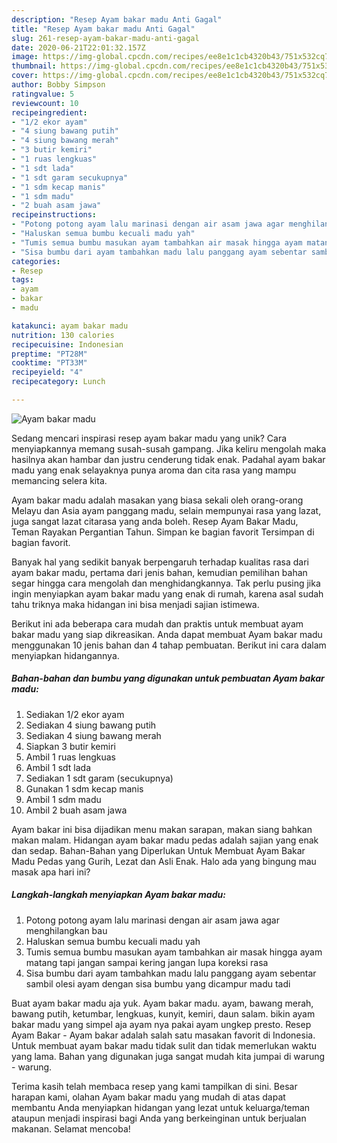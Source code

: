```yaml
---
description: "Resep Ayam bakar madu Anti Gagal"
title: "Resep Ayam bakar madu Anti Gagal"
slug: 261-resep-ayam-bakar-madu-anti-gagal
date: 2020-06-21T22:01:32.157Z
image: https://img-global.cpcdn.com/recipes/ee8e1c1cb4320b43/751x532cq70/ayam-bakar-madu-foto-resep-utama.jpg
thumbnail: https://img-global.cpcdn.com/recipes/ee8e1c1cb4320b43/751x532cq70/ayam-bakar-madu-foto-resep-utama.jpg
cover: https://img-global.cpcdn.com/recipes/ee8e1c1cb4320b43/751x532cq70/ayam-bakar-madu-foto-resep-utama.jpg
author: Bobby Simpson
ratingvalue: 5
reviewcount: 10
recipeingredient:
- "1/2 ekor ayam"
- "4 siung bawang putih"
- "4 siung bawang merah"
- "3 butir kemiri"
- "1 ruas lengkuas"
- "1 sdt lada"
- "1 sdt garam secukupnya"
- "1 sdm kecap manis"
- "1 sdm madu"
- "2 buah asam jawa"
recipeinstructions:
- "Potong potong ayam lalu marinasi dengan air asam jawa agar menghilangkan bau"
- "Haluskan semua bumbu kecuali madu yah"
- "Tumis semua bumbu masukan ayam tambahkan air masak hingga ayam matang tapi jangan sampai kering jangan lupa koreksi rasa"
- "Sisa bumbu dari ayam tambahkan madu lalu panggang ayam sebentar sambil olesi ayam dengan sisa bumbu yang dicampur madu tadi"
categories:
- Resep
tags:
- ayam
- bakar
- madu

katakunci: ayam bakar madu 
nutrition: 130 calories
recipecuisine: Indonesian
preptime: "PT28M"
cooktime: "PT33M"
recipeyield: "4"
recipecategory: Lunch

---
```



![Ayam bakar madu](https://img-global.cpcdn.com/recipes/ee8e1c1cb4320b43/751x532cq70/ayam-bakar-madu-foto-resep-utama.jpg)

Sedang mencari inspirasi resep ayam bakar madu yang unik? Cara menyiapkannya memang susah-susah gampang. Jika keliru mengolah maka hasilnya akan hambar dan justru cenderung tidak enak. Padahal ayam bakar madu yang enak selayaknya punya aroma dan cita rasa yang mampu memancing selera kita.

Ayam bakar madu adalah masakan yang biasa sekali oleh orang-orang Melayu dan Asia ayam panggang madu, selain mempunyai rasa yang lazat, juga sangat lazat citarasa yang anda boleh. Resep Ayam Bakar Madu, Teman Rayakan Pergantian Tahun. Simpan ke bagian favorit Tersimpan di bagian favorit.

Banyak hal yang sedikit banyak berpengaruh terhadap kualitas rasa dari ayam bakar madu, pertama dari jenis bahan, kemudian pemilihan bahan segar hingga cara mengolah dan menghidangkannya. Tak perlu pusing jika ingin menyiapkan ayam bakar madu yang enak di rumah, karena asal sudah tahu triknya maka hidangan ini bisa menjadi sajian istimewa.


Berikut ini ada beberapa cara mudah dan praktis untuk membuat ayam bakar madu yang siap dikreasikan. Anda dapat membuat Ayam bakar madu menggunakan 10 jenis bahan dan 4 tahap pembuatan. Berikut ini cara dalam menyiapkan hidangannya.

<!--inarticleads1-->

##### Bahan-bahan dan bumbu yang digunakan untuk pembuatan Ayam bakar madu:

1. Sediakan 1/2 ekor ayam
1. Sediakan 4 siung bawang putih
1. Sediakan 4 siung bawang merah
1. Siapkan 3 butir kemiri
1. Ambil 1 ruas lengkuas
1. Ambil 1 sdt lada
1. Sediakan 1 sdt garam (secukupnya)
1. Gunakan 1 sdm kecap manis
1. Ambil 1 sdm madu
1. Ambil 2 buah asam jawa


Ayam bakar ini bisa dijadikan menu makan sarapan, makan siang bahkan makan malam. Hidangan ayam bakar madu pedas adalah sajian yang enak dan sedap. Bahan-Bahan yang Diperlukan Untuk Membuat Ayam Bakar Madu Pedas yang Gurih, Lezat dan Asli Enak. Halo ada yang bingung mau masak apa hari ini? 

<!--inarticleads2-->

##### Langkah-langkah menyiapkan Ayam bakar madu:

1. Potong potong ayam lalu marinasi dengan air asam jawa agar menghilangkan bau
1. Haluskan semua bumbu kecuali madu yah
1. Tumis semua bumbu masukan ayam tambahkan air masak hingga ayam matang tapi jangan sampai kering jangan lupa koreksi rasa
1. Sisa bumbu dari ayam tambahkan madu lalu panggang ayam sebentar sambil olesi ayam dengan sisa bumbu yang dicampur madu tadi


Buat ayam bakar madu aja yuk. Ayam bakar madu. ayam, bawang merah, bawang putih, ketumbar, lengkuas, kunyit, kemiri, daun salam. bikin ayam bakar madu yang simpel aja ayam nya pakai ayam ungkep presto. Resep Ayam Bakar - Ayam bakar adalah salah satu masakan favorit di Indonesia. Untuk membuat ayam bakar madu tidak sulit dan tidak memerlukan waktu yang lama. Bahan yang digunakan juga sangat mudah kita jumpai di warung - warung. 

Terima kasih telah membaca resep yang kami tampilkan di sini. Besar harapan kami, olahan Ayam bakar madu yang mudah di atas dapat membantu Anda menyiapkan hidangan yang lezat untuk keluarga/teman ataupun menjadi inspirasi bagi Anda yang berkeinginan untuk berjualan makanan. Selamat mencoba!
